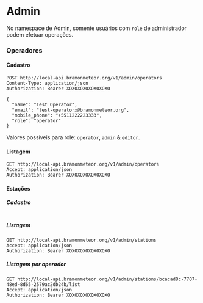 # Admin

No namespace de Admin, somente usuários com `role` de administrador podem efetuar operações.

### Operadores

#### Cadastro

```http request
POST http://local-api.bramonmeteor.org/v1/admin/operators
Content-Type: application/json
Authorization: Bearer XOXOXOXOXOXOXOXO

{
  "name": "Test Operator",
  "email": "test-operatorx@bramonmeteor.org",
  "mobile_phone": "+5511222223333",
  "role": "operator"
}
```

Valores possíveis para role: `operator`, `admin` & `editor`.

#### Listagem

```http request
GET http://local-api.bramonmeteor.org/v1/admin/operators
Accept: application/json
Authorization: Bearer XOXOXOXOXOXOXOXO
```

#### Estações

##### Cadastro

```http request

```

##### Listagem

```http request
GET http://local-api.bramonmeteor.org/v1/admin/stations
Accept: application/json
Authorization: Bearer XOXOXOXOXOXOXOXO
```

##### Listagem por operador

```http request
GET http://local-api.bramonmeteor.org/v1/admin/stations/bcacad8c-7707-48ed-8d65-2579ac2db24b/list
Accept: application/json
Authorization: Bearer XOXOXOXOXOXOXOXO
```
